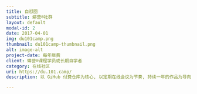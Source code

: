 ```yaml
---
title: 自怼圈
subtitle: 蟒营®社群
layout: default
modal-id: 2
date: 2017-04-01
img: du101camp.png
thumbnail: du101camp-thumbnail.png
alt: image-alt
project-date: 每年继费
client: 蟒营®课程学员或长期自学者
category: 在线社区
uri: https://du.101.camp/
description: 以 GiHub 付费仓库为核心, 以定期在线会议为节奏, 持续一年的作品为导向自学型社区; 积累有丰富的个人作品案例, 在编程/写作/社群/... 各种方向上都有成员项目分支; 随时加入长期积累/分享, 相互促进.

---
```

